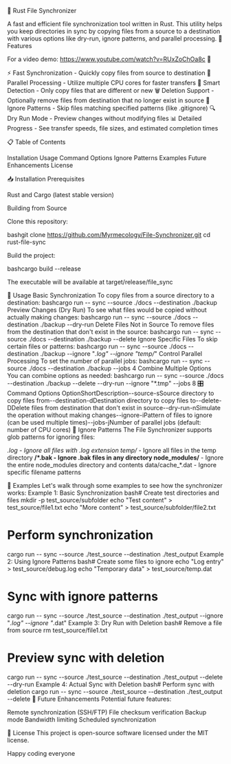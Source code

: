 📂 Rust File Synchronizer

A fast and efficient file synchronization tool written in Rust. This utility helps you keep directories in sync by copying files from a source to a destination with various options like dry-run, ignore patterns, and parallel processing.
🚀 Features

For a video demo: https://www.youtube.com/watch?v=RUxZoChOa8c    🦀

⚡ Fast Synchronization - Quickly copy files from source to destination
🧵 Parallel Processing - Utilize multiple CPU cores for faster transfers
🧠 Smart Detection - Only copy files that are different or new
🗑️ Deletion Support - Optionally remove files from destination that no longer exist in source
🙈 Ignore Patterns - Skip files matching specified patterns (like .gitignore)
🔍 Dry Run Mode - Preview changes without modifying files
📊 Detailed Progress - See transfer speeds, file sizes, and estimated completion times

📋 Table of Contents

Installation
Usage
Command Options
Ignore Patterns
Examples
Future Enhancements
License

📥 Installation
Prerequisites

Rust and Cargo (latest stable version)

Building from Source

Clone this repository:

bashgit clone https://github.com/Myrmecology/File-Synchronizer.git
cd rust-file-sync

Build the project:

bashcargo build --release

The executable will be available at target/release/file_sync

🔧 Usage
Basic Synchronization
To copy files from a source directory to a destination:
bashcargo run -- sync --source ./docs --destination ./backup
Preview Changes (Dry Run)
To see what files would be copied without actually making changes:
bashcargo run -- sync --source ./docs --destination ./backup --dry-run
Delete Files Not in Source
To remove files from the destination that don't exist in the source:
bashcargo run -- sync --source ./docs --destination ./backup --delete
Ignore Specific Files
To skip certain files or patterns:
bashcargo run -- sync --source ./docs --destination ./backup --ignore "*.log" --ignore "temp/*"
Control Parallel Processing
To set the number of parallel jobs:
bashcargo run -- sync --source ./docs --destination ./backup --jobs 4
Combine Multiple Options
You can combine options as needed:
bashcargo run -- sync --source ./docs --destination ./backup --delete --dry-run --ignore "*.tmp" --jobs 8
🎛️ Command Options
OptionShortDescription--source-sSource directory to copy files from--destination-dDestination directory to copy files to--delete-DDelete files from destination that don't exist in source--dry-run-nSimulate the operation without making changes--ignore-iPattern of files to ignore (can be used multiple times)--jobs-jNumber of parallel jobs (default: number of CPU cores)
🙈 Ignore Patterns
The File Synchronizer supports glob patterns for ignoring files:

*.log - Ignore all files with .log extension
temp/* - Ignore all files in the temp directory
**/*.bak - Ignore .bak files in any directory
node_modules/** - Ignore the entire node_modules directory and contents
data/cache_*.dat - Ignore specific filename patterns

🧪 Examples
Let's walk through some examples to see how the synchronizer works:
Example 1: Basic Synchronization
bash# Create test directories and files
mkdir -p test_source/subfolder
echo "Test content" > test_source/file1.txt
echo "More content" > test_source/subfolder/file2.txt

# Perform synchronization
cargo run -- sync --source ./test_source --destination ./test_output
Example 2: Using Ignore Patterns
bash# Create some files to ignore
echo "Log entry" > test_source/debug.log
echo "Temporary data" > test_source/temp.dat

# Sync with ignore patterns
cargo run -- sync --source ./test_source --destination ./test_output --ignore "*.log" --ignore "*.dat"
Example 3: Dry Run with Deletion
bash# Remove a file from source
rm test_source/file1.txt

# Preview sync with deletion
cargo run -- sync --source ./test_source --destination ./test_output --delete --dry-run
Example 4: Actual Sync with Deletion
bash# Perform sync with deletion
cargo run -- sync --source ./test_source --destination ./test_output --delete
🔮 Future Enhancements
Potential future features:

Remote synchronization (SSH/FTP)
File checksum verification
Backup mode
Bandwidth limiting
Scheduled synchronization

📄 License
This project is open-source software licensed under the MIT license.

Happy coding everyone 